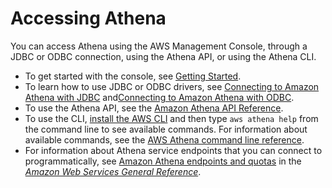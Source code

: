 # Accessing Athena<a name="accessing-ate"></a>

You can access Athena using the AWS Management Console, through a JDBC or ODBC connection, using the Athena API, or using the Athena CLI\.
+ To get started with the console, see [Getting Started](getting-started.md)\.
+ To learn how to use JDBC or ODBC drivers, see [Connecting to Amazon Athena with JDBC](connect-with-jdbc.md) and[Connecting to Amazon Athena with ODBC](connect-with-odbc.md)\.
+ To use the Athena API, see the [Amazon Athena API Reference](https://docs.aws.amazon.com/athena/latest/APIReference/)\.
+ To use the CLI, [install the AWS CLI](https://docs.aws.amazon.com/cli/latest/userguide/installing.html) and then type `aws athena help` from the command line to see available commands\. For information about available commands, see the [AWS Athena command line reference](https://docs.aws.amazon.com/cli/latest/reference/athena/)\.
+  For information about Athena service endpoints that you can connect to programmatically, see [Amazon Athena endpoints and quotas](https://docs.aws.amazon.com/general/latest/gr/athena.html) in the *[Amazon Web Services General Reference](https://docs.aws.amazon.com/general/latest/gr/)*\.